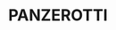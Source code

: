 ---
title: PANZEROTTI
draft: false
layout: recettes
type: plat
categories:
  - Friture
regime:
  - vegetarien
region: italie
cuisson: Oui
temperature: Chaud
plate: 100
check: Non
checkAlwaysOk: true
ingredients:
  autres:
    - title: Pâte à pain
      quantite: 15
      unit: Kg
  epices:
    - title: Origan
      quantite: 100
      unit: grammes
    - title: Sauce tomate mutti
      quantite: 8
      unit: Kg
  frais:
    - title: Mozzarella
      quantite: 5
      unit: Kg
  lof:
    - title: huile d'olive
      quantite: 500
      unit: ml
preparation: >-
  Former des boules de pain d'environ 150gr chacune et les disposer bien
  espacées sur le plan de travail fariné. Laisser lever à nouveau jusqu’au
  double.


  Couper la mozzarella en petits cubes et la mettre dans une passoire à 

  mailles étroites (placée sur un bol). Ajouter la purée de tomates, une 

  pincée de sel, l’origan et mélanger. Laisser au réfrigérateur pour que 

  la mozzarella et les tomates perdent leur eau.


  Reprendre les boules de pâte et les étaler avec un rouleau à pâtisserie.
   Disposer quelques cuillerées de farce au centre de chaque disque. 
  Badigeonner les bords avec un peu d’eau, refermer et bien sceller les bords à l’aide d’une fourchette.


  Les faire frire dans une abondante huile bouillante en 

  les tournant jusqu’à ce qu’elles soient dorées. Les égoutter de l’huile 

  et les placer sur du papier absorbant.


  Farcir les panzerotti et les faire frire immédiatement pour que 

  l’humidité ne casse pas la pâte. Les déguster bien chauds.
publishDate: 2025-05-30T16:22:00.000Z
---